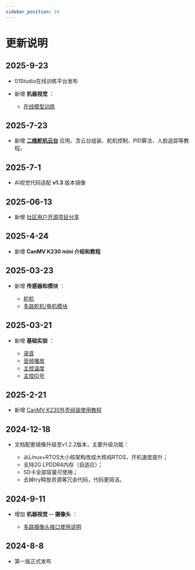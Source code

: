 ```yaml
---
sidebar_position: 24
---
```


# 更新说明

## 2025-9-23

- 01Studio在线训练平台发布
- 新增 **机器视觉** ：

    - [在线模型训练](./machine_vision/train.md) 

## 2025-7-23

- 新增 [**二维舵机云台**](./sensor_module/gimbal/intro.md) 应用。含云台组装、舵机控制、PID算法、人脸追踪等教程。

## 2025-7-1

- AI视觉代码适配 **v1.3** 版本镜像 

## 2025-06-13

- 新增 [社区用户开源项目分享](./diy.md)

## 2025-4-24

- 新增 **CanMV K230 mini 介绍和教程** 

## 2025-03-23

- 新增 **传感器和模块** ：

    - [舵机](./sensor_module/servo.md) 
    - [多路舵机/电机模块](./sensor_module/pyMotors.md) 

## 2025-03-21

- 新增 **基础实验** ：

    - [录音](./basic_examples/record.md) 
    - [音频播放](./basic_examples/audio_play.md) 
    - [主控温度](./basic_examples/chip_temp.md) 
    - [主控ID号](./basic_examples/chipid.md) 

## 2025-2-21

- 新增 [CanMV K230外壳组装使用教程](./intro/module.md#外壳) 

## 2024-12-18

- 文档配套镜像升级至v1.2.2版本，主要升级功能：

    - 从Linux+RTOS大小核架构改成大核纯RTOS，开机速度提升；
    - 支持2G LPDDR4内存（自适应）；
    - SD卡全部容量可使用；
    - 去掉try释放资源等冗余代码，代码更简洁。
   
## 2024-9-11

- 增加 **机器视觉 -- 摄像头** ：

    - [多路摄像头接口使用说明](./machine_vision/camera.md#多路摄像头接口使用) 

## 2024-8-8

- 第一版正式发布 